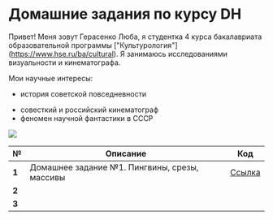 # Домашние задания по курсу DH

Привет! Меня зовут Герасенко Люба, я студентка 4 курса бакалавриата образовательной программы ["Культурология"] (https://www.hse.ru/ba/cultural). Я занимаюсь исследованиями визуальности и кинематографа. 

Мои научные интересы: 
+ история советской повседневности
- совесткий и российский кинематограф
- феномен научной фантастики в СССР 

![](https://pp.userapi.com/c840435/v840435643/4dcfa/8Ir1Go-wL1w.jpg)



|**№**  |      __Описание__      |  **Код** |
|---|--------------------|------|
| __1__ |  Домашнее задание №1. Пингвины, срезы, массивы    |  [Ссылка](https://github.com/GeraLa12/python-dh-hw/blob/master/HW1.ipynb)  |
| __2__ |      |    |
| __3__ |      |    |

